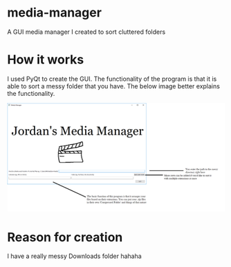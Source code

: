 # media-manager
A GUI media manager I created to sort cluttered folders



# How it works


I used PyQt to create the GUI. The functionality of the program is that it is able to sort a messy folder that you have. The below image better explains the functionality.

![alt text](https://github.com/jordan-barrett-jm/media-manager/blob/master/Interface-explain.png)


# Reason for creation

I have a really messy Downloads folder hahaha
